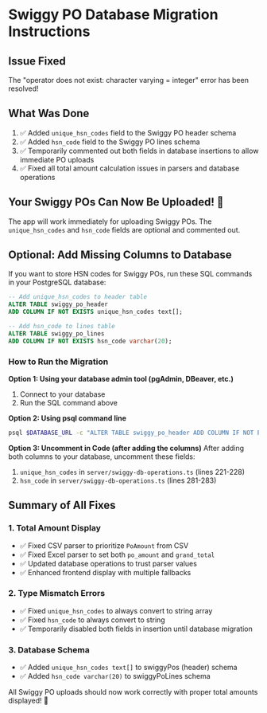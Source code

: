 # Swiggy PO Database Migration Instructions

## Issue Fixed
The "operator does not exist: character varying = integer" error has been resolved!

## What Was Done
1. ✅ Added `unique_hsn_codes` field to the Swiggy PO header schema
2. ✅ Added `hsn_code` field to the Swiggy PO lines schema
3. ✅ Temporarily commented out both fields in database insertions to allow immediate PO uploads
4. ✅ Fixed all total amount calculation issues in parsers and database operations

## Your Swiggy POs Can Now Be Uploaded! 🎉

The app will work immediately for uploading Swiggy POs. The `unique_hsn_codes` and `hsn_code` fields are optional and commented out.

## Optional: Add Missing Columns to Database

If you want to store HSN codes for Swiggy POs, run these SQL commands in your PostgreSQL database:

```sql
-- Add unique_hsn_codes to header table
ALTER TABLE swiggy_po_header
ADD COLUMN IF NOT EXISTS unique_hsn_codes text[];

-- Add hsn_code to lines table
ALTER TABLE swiggy_po_lines
ADD COLUMN IF NOT EXISTS hsn_code varchar(20);
```

### How to Run the Migration

**Option 1: Using your database admin tool (pgAdmin, DBeaver, etc.)**
1. Connect to your database
2. Run the SQL command above

**Option 2: Using psql command line**
```bash
psql $DATABASE_URL -c "ALTER TABLE swiggy_po_header ADD COLUMN IF NOT EXISTS unique_hsn_codes text[]; ALTER TABLE swiggy_po_lines ADD COLUMN IF NOT EXISTS hsn_code varchar(20);"
```

**Option 3: Uncomment in Code (after adding the columns)**
After adding both columns to your database, uncomment these fields:
1. `unique_hsn_codes` in `server/swiggy-db-operations.ts` (lines 221-228)
2. `hsn_code` in `server/swiggy-db-operations.ts` (lines 281-283)

## Summary of All Fixes

### 1. Total Amount Display
- ✅ Fixed CSV parser to prioritize `PoAmount` from CSV
- ✅ Fixed Excel parser to set both `po_amount` and `grand_total`
- ✅ Updated database operations to trust parser values
- ✅ Enhanced frontend display with multiple fallbacks

### 2. Type Mismatch Errors
- ✅ Fixed `unique_hsn_codes` to always convert to string array
- ✅ Fixed `hsn_code` to always convert to string
- ✅ Temporarily disabled both fields in insertion until database migration

### 3. Database Schema
- ✅ Added `unique_hsn_codes text[]` to swiggyPos (header) schema
- ✅ Added `hsn_code varchar(20)` to swiggyPoLines schema

All Swiggy PO uploads should now work correctly with proper total amounts displayed! 🚀
